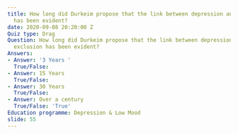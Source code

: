 ```yaml
---
title: How long did Durkeim propose that the link between depression and social exclusion
  has been evident?
date: 2020-09-08 20:20:00 Z
Quiz type: Drag
Question: How long did Durkeim propose that the link between depression and social
  exclusion has been evident?
Answers:
- Answer: '3 Years '
  True/False: 
- Answer: 15 Years
  True/False: 
- Answer: 30 Years
  True/False: 
- Answer: Over a century
  True/False: 'True'
Education programme: Depression & Low Mood
slide: 55
---
```


